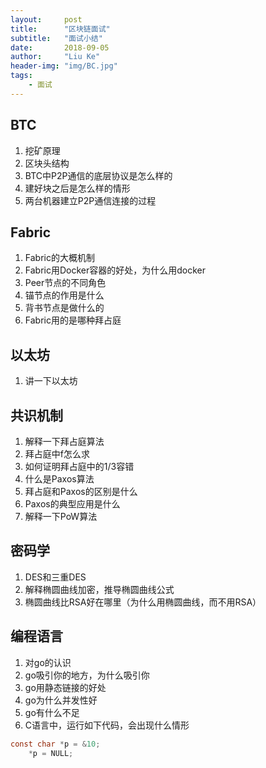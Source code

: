 ```yaml
---
layout:     post
title:      "区块链面试"
subtitle:   "面试小结"
date:       2018-09-05
author:     "Liu Ke"
header-img: "img/BC.jpg"
tags:
    - 面试
---
```



## BTC

1. 挖矿原理
2. 区块头结构
3. BTC中P2P通信的底层协议是怎么样的
4. 建好块之后是怎么样的情形
5. 两台机器建立P2P通信连接的过程

## Fabric

1. Fabric的大概机制
2. Fabric用Docker容器的好处，为什么用docker
3. Peer节点的不同角色
4. 锚节点的作用是什么
5. 背书节点是做什么的
6. Fabric用的是哪种拜占庭

## 以太坊

1. 讲一下以太坊

## 共识机制

1. 解释一下拜占庭算法
2. 拜占庭中f怎么求
4. 如何证明拜占庭中的1/3容错
5. 什么是Paxos算法
6. 拜占庭和Paxos的区别是什么
7. Paxos的典型应用是什么
8. 解释一下PoW算法

## 密码学

1. DES和三重DES
2. 解释椭圆曲线加密，推导椭圆曲线公式
3. 椭圆曲线比RSA好在哪里（为什么用椭圆曲线，而不用RSA）

## 编程语言

1. 对go的认识
2. go吸引你的地方，为什么吸引你
3. go用静态链接的好处
4. go为什么并发性好
5. go有什么不足
6. C语言中，运行如下代码，会出现什么情形

```c
const char *p = &10;
	*p = NULL;
```


